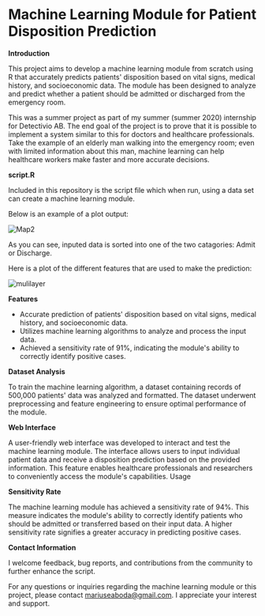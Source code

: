 # Machine Learning Module for Patient Disposition Prediction

**Introduction**

This project aims to develop a machine learning module from scratch using R that accurately predicts patients' disposition based on vital signs, medical history, and socioeconomic data. The module has been designed to analyze and predict whether a patient should be admitted or discharged from the emergency room.

This was a summer project as part of my summer (summer 2020) internship for Detectivio AB. The end goal of the project is to prove that it is possible to implement a system similar to this for doctors and healthcare professionals. Take the example of an elderly man walking into the emergency room; even with limited information about this man, machine learning can help healthcare workers make faster and more accurate decisions. 

**script.R**

Included in this repository is the script file which when run, using a data set can create a machine learning module.

Below is an example of a plot output: 

![Map2](https://github.com/MariusBoda/visual_triage/assets/35667954/20072755-9597-4c5c-affc-6fcc1be28ec1)

As you can see, inputed data is sorted into one of the two catagories: Admit or Discharge.

Here is a plot of the different features that are used to make the prediction: 

![mulilayer](https://github.com/MariusBoda/visual_triage/assets/35667954/9750ada5-87c8-456c-872e-3ae945c03e1e)




**Features**

   - Accurate prediction of patients' disposition based on vital signs, medical history, and socioeconomic data.
   - Utilizes machine learning algorithms to analyze and process the input data.
   - Achieved a sensitivity rate of 91%, indicating the module's ability to correctly identify positive cases.

**Dataset Analysis**

To train the machine learning algorithm, a dataset containing records of 500,000 patients' data was analyzed and formatted. The dataset underwent preprocessing and feature engineering to ensure optimal performance of the module.

**Web Interface**

A user-friendly web interface was developed to interact and test the machine learning module. The interface allows users to input individual patient data and receive a disposition prediction based on the provided information. This feature enables healthcare professionals and researchers to conveniently access the module's capabilities.
Usage

**Sensitivity Rate**

The machine learning module has achieved a sensitivity rate of 94%. This measure indicates the module's ability to correctly identify patients who should be admitted or transferred based on their input data. A higher sensitivity rate signifies a greater accuracy in predicting positive cases.

**Contact Information**

I welcome feedback, bug reports, and contributions from the community to further enhance the script.

For any questions or inquiries regarding the machine learning module or this project, please contact mariuseaboda@gmail.com. I appreciate your interest and support.


